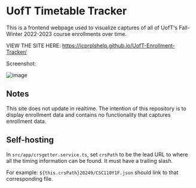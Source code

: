 # UofT Timetable Tracker

This is a frontend webpage used to visualize captures of all of
UofT's Fall-Winter 2022-2023 course enrollments over time.

VIEW THE SITE HERE: https://icprplshelp.github.io/UofT-Enrollment-Tracker/

Screenshot:

![image](https://user-images.githubusercontent.com/93059453/182308380-776ba918-c2e1-4f9a-9cdf-e5b13564197a.png)

## Notes

This site does not update in realtime. The intention of this repository is to display enrollment data and contains no functionality
that captures enrollment data.

## Self-hosting

In `src/app/crsgetter.service.ts`, set `crsPath` to be the lead URL to where all
the timing information can be found. It must have a trailing slash.

For example: `${this.crsPath}20249/CSC110Y1F.json` should link to that corresponding file.

